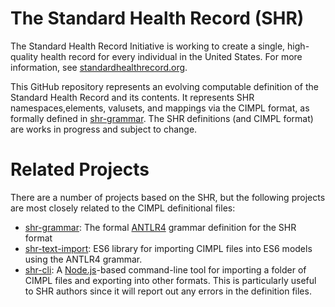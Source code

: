 # The Standard Health Record (SHR)

The Standard Health Record Initiative is working to create a single, high-quality health record for every individual in the United States.  For more information, see [standardhealthrecord.org](http://standardhealthrecord.org/).

This GitHub repository represents an evolving computable definition of the Standard Health Record and its contents.  It represents SHR namespaces,elements, valusets, and mappings via the CIMPL format, as formally defined in [shr-grammar](https://github.com/standardhealth/shr-grammar).  The SHR definitions (and CIMPL format) are works in progress and subject to change.

# Related Projects

There are a number of projects based on the SHR, but the following projects are most closely related to the CIMPL definitional files:
* [shr-grammar](https://github.com/standardhealth/shr-grammar): The formal [ANTLR4](http://www.antlr.org/) grammar definition for the SHR format
* [shr-text-import](https://github.com/standardhealth/shr-text-import): ES6 library for importing CIMPL files into ES6 models using the ANTLR4 grammar.
* [shr-cli](https://github.com/standardhealth/shr-cli): A [Node.js](https://nodejs.org/)-based command-line tool for importing a folder of CIMPL files and exporting into other formats.  This is particularly useful to SHR authors since it will report out any errors in the definition files.
